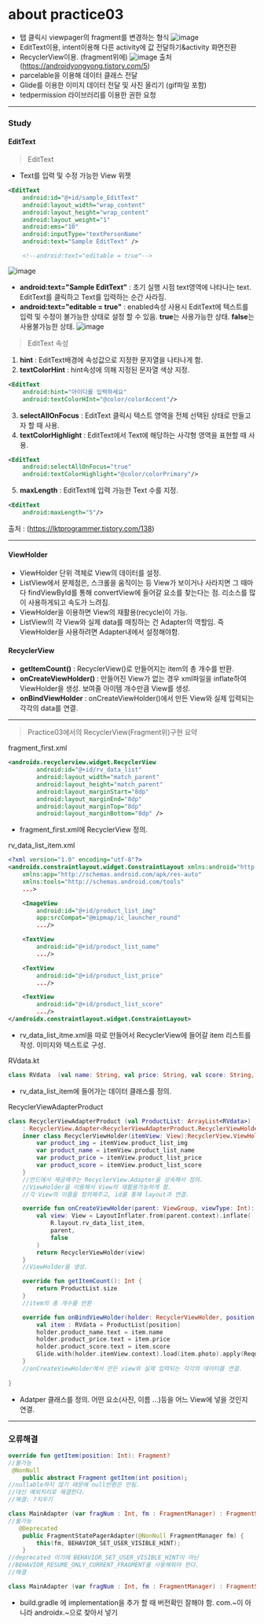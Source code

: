 about practice03
============
- 탭 클릭시 viewpager의 fragment를 변경하는 형식
![image](https://user-images.githubusercontent.com/44865268/74635075-94248b80-51a8-11ea-9133-63109bfa13e8.png)
- EditText이용, intent이용해 다른 activity에 값 전달하기&activity 화면전환
- RecyclerView이용. (fragment위에)
![image](https://user-images.githubusercontent.com/44865268/74825958-1bf7ca80-534e-11ea-9b4b-73b4d80ac3e5.png)
출처(https://androidyongyong.tistory.com/5)
- parcelable을 이용해 데이터 클래스 전달
- Glide를 이용한 이미지 데이터 전달 및 사진 올리기 (gif파일 포함)
- tedpermission 라이브러리를 이용한 권한 요청
***
### Study
#### EditText
> EditText
- Text를 입력 및 수정 가능한 View 위젯
```xml
<EditText
    android:id="@+id/sample_EditText"
    android:layout_width="wrap_content"
    android:layout_height="wrap_content"
    android:layout_weight="1"
    android:ems="10"
    android:inputType="textPersonName"
    android:text="Sample EditText" />

    <!--android:text="editable = true"-->

```
![image](https://user-images.githubusercontent.com/44865268/74804868-d70b6e00-5324-11ea-876a-3075fa048f97.png)

- **android:text="Sample EditText"** : 초기 실행 시점 text영역에 나타나는 text. EditText를 클릭하고 Text를 입력하는 순간 사라짐.
- **android:text="editable = true"** : enabled속성 사용시 EditText에 텍스트를 입력 및 수정이 불가능한 상태로 설정 할 수 있음. **true**는 사용가능한 상태. **false**는 사용불가능한 상태.
![image](https://user-images.githubusercontent.com/44865268/74805050-6dd82a80-5325-11ea-9315-1594f1a69dc7.png)

> EditText 속성
1. **hint** : EditText배경에 속성값으로 지정한 문자열을 나타나게 함.
2. **textColorHint** : hint속성에 의해 지정된 문자열 색상 지정.
```xml
<EditText
    android:hint="아이디를 입력하세요"
    android:textColorHInt="@color/colorAccent"/>
```
3. **selectAllOnFocus** : EditText 클릭시 텍스트 영역을 전체 선택된 상태로 만들고자 할 때 사용.
4. **textColorHighlight** : EditText에서 Text에 해당하는 사각형 영역을 표현할 때 사용.
```xml
<EditText
    android:selectAllOnFocus="true"
    android:textColorHighlight="@color/colorPrimary"/>
```
5. **maxLength** : EditText에 입력 가능한 Text 수를 지정.
```xml
<EditText
    android:maxLength="5"/>
```

출처 : (https://lktprogrammer.tistory.com/138)


---
#### ViewHolder
- ViewHolder 단위 객체로 View의 데이터를 설정.
- ListView에서 문제점은, 스크롤을 움직이는 등 View가 보이거나 사라지면 그 때마다 findViewById를 통해 convertView에 들어갈 요소를 찾는다는 점. 리소스를 많이 사용하게되고 속도가 느려짐.
- ViewHolder을 이용하면 View의 재활용(recycle)이 가능.
- ListView의 각 View와 실제 data를 매칭하는 건 Adapter의 역할임. 즉 ViewHolder을 사용하려면 Adapter내에서 설정해야함.

#### RecyclerView

- **getItemCount()** : RecyclerView()로 만들어지는 item의 총 개수를 반환.
- **onCreateViewHolder()** : 만들어진 View가 없는 경우 xml파일을 inflate하여 ViewHolder을 생성. 보여줄 아이템 개수만큼 View를 생성.
- **onBindViewHolder** : onCreateViewHolder()에서 만든 View와 실제 입력되는 각각의 data를 연결.
---

> Practice03에서의 RecyclerView(Fragment위)구현 요약

fragment_first.xml
```xml
<androidx.recyclerview.widget.RecyclerView
        android:id="@+id/rv_data_list"
        android:layout_width="match_parent"
        android:layout_height="match_parent"
        android:layout_marginStart="8dp"
        android:layout_marginEnd="8dp"
        android:layout_marginTop="8dp"
        android:layout_marginBottom="8dp" />
```
- fragment_first.xml에 RecyclerView 정의.

rv_data_list_item.xml

```xml
<?xml version="1.0" encoding="utf-8"?>
<androidx.constraintlayout.widget.ConstraintLayout xmlns:android="http://schemas.android.com/apk/res/android"
    xmlns:app="http://schemas.android.com/apk/res-auto"
    xmlns:tools="http://schemas.android.com/tools"
    ...>

    <ImageView
        android:id="@+id/product_list_img"
        app:srcCompat="@mipmap/ic_launcher_round"
        .../>

    <TextView
        android:id="@+id/product_list_name"
        .../>

    <TextView
        android:id="@+id/product_list_price"
        .../>

    <TextView
        android:id="@+id/product_list_score"
        .../>
</androidx.constraintlayout.widget.ConstraintLayout>
```
- rv_data_list_itme.xml을 따로 만들어서 RecyclerView에 들어갈 item 리스트를 작성. 이미지와 텍스트로 구성.

RVdata.kt
```kt
class RVdata  (val name: String, val price: String, val score: String, val photo: String)
```
- rv_data_list_item에 들어가는 데이터 클래스를 정의.

RecyclerViewAdapterProduct
```kt
class RecyclerViewAdapterProduct (val ProductList: ArrayList<RVdata>)
    : RecyclerView.Adapter<RecyclerViewAdapterProduct.RecyclerViewHolder>(){
    inner class RecyclerViewHolder(itemView: View):RecyclerView.ViewHolder(itemView){
        var product_img = itemView.product_list_img
        var product_name = itemView.product_list_name
        var product_price = itemView.product_list_price
        var product_score = itemView.product_list_score
    }
    //안드에서 제공해주는 RecyclerView.Adapter을 상속해서 정의.
    //ViewHolder을 이용해서 View의 재활용가능하게 함.
    //각 View의 이름을 정의해주고, id를 통해 layout과 연결.

    override fun onCreateViewHolder(parent: ViewGroup, viewType: Int): RecyclerViewHolder {
        val view: View = LayoutInflater.from(parent.context).inflate(
            R.layout.rv_data_list_item,
            parent,
            false
        )
        return RecyclerViewHolder(view)
    }
    //ViewHolder을 생성.

    override fun getItemCount(): Int {
        return ProductList.size
    }
    //item의 총 개수를 반환

    override fun onBindViewHolder(holder: RecyclerViewHolder, position: Int) {
        val item : RVdata = ProductList[position]
        holder.product_name.text = item.name
        holder.product_price.text = item.price
        holder.product_score.text = item.score
        Glide.with(holder.itemView.context).load(item.photo).apply(RequestOptions()).into(holder.product_img)
    }
    //onCreateViewHolder에서 만든 view와 실제 입력되는 각각의 데이터를 연결.
    
}
```
- Adatper 클래스를 정의. 어떤 요소(사진, 이름 ...)등을 어느 View에 넣을 것인지 연결.

***
### 오류해결
```kt
override fun getItem(position: Int): Fragment?
//불가능
 @NonNull
    public abstract Fragment getItem(int position);
//nullable하지 않기 때문에 null반환은 안됨. 
//대신 예외처리로 해결한다.
//해결: ?지우기
```

```kt
class MainAdapter (var fragNum : Int, fm : FragmentManager) : FragmentStatePagerAdapter(fm) {...}
//불가능
   @Deprecated
    public FragmentStatePagerAdapter(@NonNull FragmentManager fm) {
        this(fm, BEHAVIOR_SET_USER_VISIBLE_HINT);
    }
//deprecated 이기에 BEHAVIOR_SET_USER_VISIBLE_HINT이 아닌
//BEHAVIOR_RESUME_ONLY_CURRENT_FRAGMENT를 사용해줘야 한다.
//해결

class MainAdapter (var fragNum : Int, fm : FragmentManager) : FragmentStatePagerAdapter(fm, BEHAVIOR_RESUME_ONLY_CURRENT_FRAGMENT) {...}

```
- build.gradle 에 implementation을 추가 할 때 버전확인 잘해야 함. com.~이 아니라 androidx.~으로 찾아서 넣기
